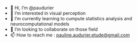 - 👋 Hi, I’m @paudurier
- 👀 I’m interested in visual perception
- 🌱 I’m currently learning to cumpute statistics analysis and neurocomputational models
- 💞️ I’m looking to collaborate on those field
- 📫 How to reach me : pauline.audurier.etude@gmail.com

<!---
paudurier/paudurier is a ✨ special ✨ repository because its `README.md` (this file) appears on your GitHub profile.
You can click the Preview link to take a look at your changes.
--->
